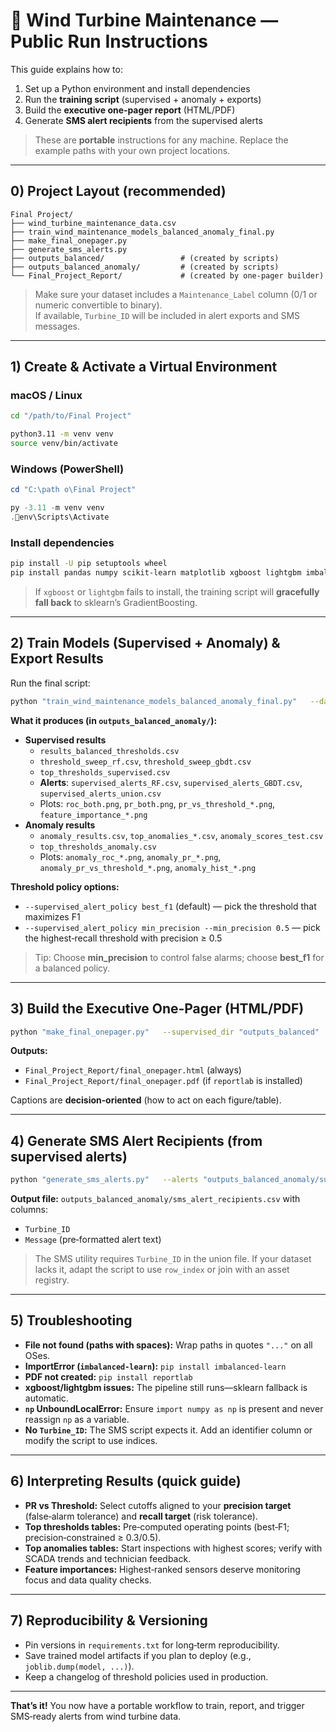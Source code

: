 # 🚀 Wind Turbine Maintenance — Public Run Instructions

This guide explains how to:
1) Set up a Python environment and install dependencies  
2) Run the **training script** (supervised + anomaly + exports)  
3) Build the **executive one‑pager report** (HTML/PDF)  
4) Generate **SMS alert recipients** from the supervised alerts

> These are **portable** instructions for any machine. Replace the example paths with your own project locations.

---

## 0) Project Layout (recommended)

```
Final Project/
├── wind_turbine_maintenance_data.csv
├── train_wind_maintenance_models_balanced_anomaly_final.py
├── make_final_onepager.py
├── generate_sms_alerts.py
├── outputs_balanced/                 # (created by scripts)
├── outputs_balanced_anomaly/         # (created by scripts)
└── Final_Project_Report/             # (created by one-pager builder)
```

> Make sure your dataset includes a `Maintenance_Label` column (0/1 or numeric convertible to binary).  
> If available, `Turbine_ID` will be included in alert exports and SMS messages.

---

## 1) Create & Activate a Virtual Environment

### macOS / Linux
```bash
cd "/path/to/Final Project"

python3.11 -m venv venv
source venv/bin/activate
```

### Windows (PowerShell)
```powershell
cd "C:\path	o\Final Project"

py -3.11 -m venv venv
.env\Scripts\Activate
```

### Install dependencies
```bash
pip install -U pip setuptools wheel
pip install pandas numpy scikit-learn matplotlib xgboost lightgbm imbalanced-learn reportlab
```
> If `xgboost` or `lightgbm` fails to install, the training script will **gracefully fall back** to sklearn’s GradientBoosting.

---

## 2) Train Models (Supervised + Anomaly) & Export Results

Run the final script:
```bash
python "train_wind_maintenance_models_balanced_anomaly_final.py"   --data "wind_turbine_maintenance_data.csv"   --out  "outputs_balanced_anomaly"   --supervised_alert_policy min_precision --min_precision 0.5
```

**What it produces (in `outputs_balanced_anomaly/`):**
- **Supervised results**
  - `results_balanced_thresholds.csv`
  - `threshold_sweep_rf.csv`, `threshold_sweep_gbdt.csv`
  - `top_thresholds_supervised.csv`
  - **Alerts**: `supervised_alerts_RF.csv`, `supervised_alerts_GBDT.csv`, `supervised_alerts_union.csv`
  - Plots: `roc_both.png`, `pr_both.png`, `pr_vs_threshold_*.png`, `feature_importance_*.png`
- **Anomaly results**
  - `anomaly_results.csv`, `top_anomalies_*.csv`, `anomaly_scores_test.csv`
  - `top_thresholds_anomaly.csv`
  - Plots: `anomaly_roc_*.png`, `anomaly_pr_*.png`, `anomaly_pr_vs_threshold_*.png`, `anomaly_hist_*.png`

**Threshold policy options:**
- `--supervised_alert_policy best_f1` (default) — pick the threshold that maximizes F1
- `--supervised_alert_policy min_precision --min_precision 0.5` — pick the highest‑recall threshold with precision ≥ 0.5

> Tip: Choose **min_precision** to control false alarms; choose **best_f1** for a balanced policy.

---

## 3) Build the Executive One‑Pager (HTML/PDF)

```bash
python "make_final_onepager.py"   --supervised_dir "outputs_balanced"   --anomaly_dir    "outputs_balanced_anomaly"   --out            "Final_Project_Report"
```

**Outputs:**
- `Final_Project_Report/final_onepager.html` (always)
- `Final_Project_Report/final_onepager.pdf` (if `reportlab` is installed)

Captions are **decision‑oriented** (how to act on each figure/table).

---

## 4) Generate SMS Alert Recipients (from supervised alerts)

```bash
python "generate_sms_alerts.py"   --alerts "outputs_balanced_anomaly/supervised_alerts_union.csv"   --out    "outputs_balanced_anomaly/sms_alert_recipients.csv"   --site_name "Your Wind Farm Name"
```

**Output file:** `outputs_balanced_anomaly/sms_alert_recipients.csv` with columns:
- `Turbine_ID`
- `Message` (pre‑formatted alert text)

> The SMS utility requires `Turbine_ID` in the union file. If your dataset lacks it, adapt the script to use `row_index` or join with an asset registry.


---

## 5) Troubleshooting

- **File not found (paths with spaces):** Wrap paths in quotes `"..."` on all OSes.
- **ImportError (`imbalanced-learn`):** `pip install imbalanced-learn`
- **PDF not created:** `pip install reportlab`
- **xgboost/lightgbm issues:** The pipeline still runs—sklearn fallback is automatic.
- **`np` UnboundLocalError:** Ensure `import numpy as np` is present and never reassign `np` as a variable.
- **No `Turbine_ID`:** The SMS script expects it. Add an identifier column or modify the script to use indices.

---

## 6) Interpreting Results (quick guide)

- **PR vs Threshold:** Select cutoffs aligned to your **precision target** (false‑alarm tolerance) and **recall target** (risk tolerance).
- **Top thresholds tables:** Pre‑computed operating points (best‑F1; precision‑constrained ≥ 0.3/0.5).
- **Top anomalies tables:** Start inspections with highest scores; verify with SCADA trends and technician feedback.
- **Feature importances:** Highest‑ranked sensors deserve monitoring focus and data quality checks.

---

## 7) Reproducibility & Versioning

- Pin versions in `requirements.txt` for long‑term reproducibility.
- Save trained model artifacts if you plan to deploy (e.g., `joblib.dump(model, ...)`).
- Keep a changelog of threshold policies used in production.

---

**That’s it!** You now have a portable workflow to train, report, and trigger SMS‑ready alerts from wind turbine data.
